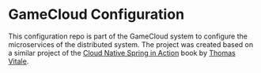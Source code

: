 # GameCloud Configuration

This configuration repo is part of the GameCloud system to configure the microservices of the distributed system.
The project was created based on a similar project of the
[Cloud Native Spring in Action](https://www.manning.com/books/cloud-native-spring-in-action) book
by [Thomas Vitale](https://www.thomasvitale.com).
